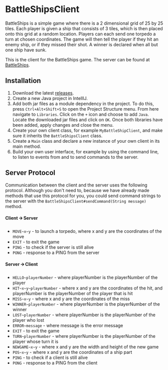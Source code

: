 # BattleShipsClient
BattleShips is a simple game where there is a 2 dimensional grid of 25 by 25 tiles. Each player is given a ship that consists of 3 tiles, which is then placed onto this grid at a random location. Players can each send one torpedo a turn at chosen coordinates. The game will then tell the player if they hit an enemy ship, or if they missed their shot. A winner is declared when all but one ship have sunk.

This is the client for the BattleShips game. The server can be found at [BattleShips](https://github.com/AppleSaph/BattleShips).

## Installation
1. Download the latest [releases](https://github.com/gerwintrip/BattleShipsClient/releases).
2. Create a new Java project in IntellIJ.
3. Add both jar files as a module dependency in the project. To do this, press `Ctrl+Alt+Shift+S` to open the Project Structure menu. From here navigate to `Libraries`. Click on the `+` icon and choose to add `Java`. Locate the downloaded jar files and click on `OK`. Once both libraries have been added, apply changes and close the menu.
4. Create your own client class, for example `MyBattleShipClient`, and make sure it inherits the `BattleShipsClient` class.
5. Create a `Main` class and declare a new instance of your own client in its main method.
6. Build your own user interface, for example by using the command line, to listen to events from and to send commands to the server.

## Server Protocol
Communication between the client and the server uses the following protocol. Although you don't need to, because we have already made methods that use this protocol for you, you could send command strings to the server with the `BattleShipsClient#sendCommand(String message)` method.

#### Client 🡪 Server
* `MOVE~x~y` - to launch a torpedo, where x and y are the coordinates of the move
* `EXIT` - to exit the game
* `PING` - to check if the server is still alive
* `PONG` - response to a PING from the server

#### Server 🡪 Client
* `HELLO~playerNumber` - where playerNumber is the playerNumber of the player
* `HIT~x~y~playerNumber` - where x and y are the coordinates of the hit, and playerNumber is the playerNumber of the player that is hit
* `MISS~x~y` - where x and y are the coordinates of the miss
* `WINNER~playerNumber` - where playerNumber is the playerNumber of the winner
* `LOST~playerNumber` - where playerNumber is the playerNumber of the player who lost
* `ERROR~message` - where message is the error message
* `EXIT` - to exit the game
* `TURN~playerNumber` - where playerNumber is the playerNumber of the player whose turn it is
* `NEWGAME~x~y` - where x and y are the width and height of the new game
* `POS~x~y` - where x and y are the coordinates of a ship part
* `PING` - to check if a client is still alive
* `PONG` - response to a PING from the client
